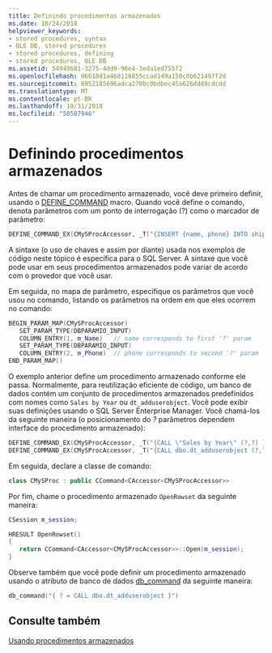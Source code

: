 ```yaml
---
title: Definindo procedimentos armazenados
ms.date: 10/24/2018
helpviewer_keywords:
- stored procedures, syntax
- OLE DB, stored procedures
- stored procedures, defining
- stored procedures, OLE DB
ms.assetid: 54949b81-3275-4dd9-96e4-3eda1ed755f2
ms.openlocfilehash: 06618d1a468116855ccad149a150c0b621497f2d
ms.sourcegitcommit: 6052185696adca270bc9bdbec45a626dd89cdcdd
ms.translationtype: MT
ms.contentlocale: pt-BR
ms.lasthandoff: 10/31/2018
ms.locfileid: "50507946"
---
```

# <a name="defining-stored-procedures"></a>Definindo procedimentos armazenados

Antes de chamar um procedimento armazenado, você deve primeiro definir, usando o [DEFINE_COMMAND](../../data/oledb/define-command.md) macro. Quando você define o comando, denota parâmetros com um ponto de interrogação (?) como o marcador de parâmetro:

```cpp
DEFINE_COMMAND_EX(CMySProcAccessor, _T("{INSERT {name, phone} INTO shippers (?,?)}"))
```

A sintaxe (o uso de chaves e assim por diante) usada nos exemplos de código neste tópico é específica para o SQL Server. A sintaxe que você pode usar em seus procedimentos armazenados pode variar de acordo com o provedor que você usar.

Em seguida, no mapa de parâmetro, especifique os parâmetros que você usou no comando, listando os parâmetros na ordem em que eles ocorrem no comando:

```cpp
BEGIN_PARAM_MAP(CMySProcAccessor)
   SET_PARAM_TYPE(DBPARAMIO_INPUT)
   COLUMN_ENTRY(1, m_Name)   // name corresponds to first '?' param
   SET_PARAM_TYPE(DBPARAMIO_INPUT)
   COLUMN_ENTRY(2, m_Phone)  // phone corresponds to second '?' param
END_PARAM_MAP()
```

O exemplo anterior define um procedimento armazenado conforme ele passa. Normalmente, para reutilização eficiente de código, um banco de dados contém um conjunto de procedimentos armazenados predefinidos com nomes como `Sales by Year` ou `dt_adduserobject`. Você pode exibir suas definições usando o SQL Server Enterprise Manager. Você chamá-los da seguinte maneira (o posicionamento do *?* parâmetros dependem interface do procedimento armazenado):

```cpp
DEFINE_COMMAND_EX(CMySProcAccessor, _T("{CALL \"Sales by Year\" (?,?) }"))
DEFINE_COMMAND_EX(CMySProcAccessor, _T("{CALL dbo.dt_adduserobject (?,?) }"))
```

Em seguida, declare a classe de comando:

```cpp
class CMySProc : public CCommand<CAccessor<CMySProcAccessor>>
```

Por fim, chame o procedimento armazenado `OpenRowset` da seguinte maneira:

```cpp
CSession m_session;

HRESULT OpenRowset()
{
   return CCommand<CAccessor<CMySProcAccessor>>::Open(m_session);
}
```

Observe também que você pode definir um procedimento armazenado usando o atributo de banco de dados [db_command](../../windows/db-command.md) da seguinte maneira:

```cpp
db_command("{ ? = CALL dbo.dt_adduserobject }")
```

## <a name="see-also"></a>Consulte também

[Usando procedimentos armazenados](../../data/oledb/using-stored-procedures.md)